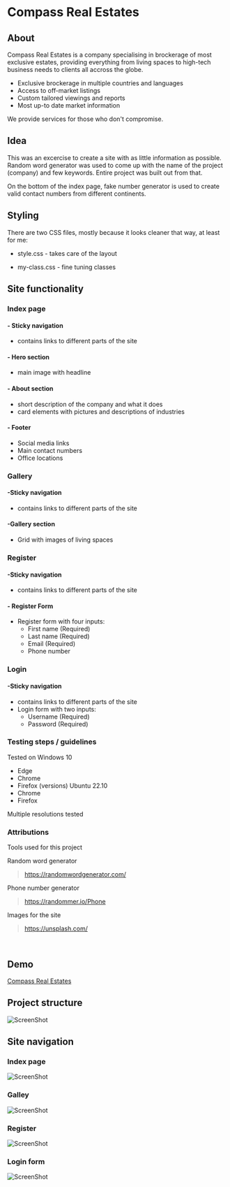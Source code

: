 # Compass Real Estates


## About
Compass Real Estates is a company specialising in brockerage of most exclusive estates, providing everything from living spaces to high-tech business needs to clients all accross the globe.

* Exclusive brockerage in multiple countries and languages
* Access to off-market listings
* Custom tailored viewings and reports
* Most up-to date market information

We provide services for those who don't compromise.

## Idea

This was an excercise to create a site with as little information as possible. Random word generator was used to come up with the name of the project (company) and few keywords. Entire project was built out from that.

On the bottom of the index page, fake number generator is used to create valid contact numbers from different continents. 


## Styling
There are two CSS files, mostly because it looks cleaner that way, at least for me:

* style.css - takes care of the layout

* my-class.css - fine tuning classes

## Site functionality
### Index page 

#### - Sticky navigation 
* contains links to different parts of the site

#### - Hero section 
* main image with headline

#### - About section 
* short description of the company and what it does
* card elements with pictures and descriptions of industries
    
#### - Footer
* Social media links
* Main contact numbers
* Office locations

### Gallery
#### -Sticky navigation
* contains links to different parts of the site

#### -Gallery section
* Grid with images of living spaces

### Register
#### -Sticky navigation
* contains links to different parts of the site
#### - Register Form
* Register form with four inputs:
    * First name (Required) 
    * Last name (Required)
    * Email (Required)
    * Phone number

### Login
#### -Sticky navigation
* contains links to different parts of the site
* Login form with two inputs:
    * Username (Required) 
    * Password (Required)


### Testing steps / guidelines
Tested on Windows 10 
* Edge
* Chrome
* Firefox (versions)
Ubuntu 22.10
* Chrome
* Firefox

Multiple resolutions tested

### Attributions

Tools used for this project

Random word generator
> https://randomwordgenerator.com/

Phone number generator
> https://randommer.io/Phone

Images for the site
> https://unsplash.com/

<br/>

## Demo
[Compass Real Estates](https://azelliott.github.io/compass-real-estate/)

## Project structure
![ScreenShot](assets/images/screenshots/project-structure.png)

## Site navigation
### Index page 

![ScreenShot](assets/images/screenshots/compass-index.png)


### Galley

![ScreenShot](assets/images/screenshots/compass-gallery.png)


### Register 

![ScreenShot](assets/images/screenshots/compass-register.png)


### Login form

![ScreenShot](assets/images/screenshots/compass-login.png)
